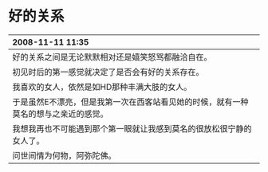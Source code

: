 # 好的关系

|2008-11-11 11:35|
|:---|
|好的关系之间是无论默默相对还是嬉笑怒骂都融洽自在。|
|初见时后的第一感觉就决定了是否会有好的关系存在。|
|我喜欢的女人，依然是如HD那种丰满大肢的女人。|
|于是虽然E不漂亮，但是我第一次在西客站看见她的时候，就有一种莫名的想与之亲近的感觉。|
|我想我再也不可能遇到那个第一眼就让我感到莫名的很放松很宁静的女人了。|
|问世间情为何物，阿弥陀佛。|
